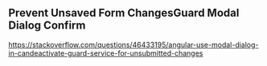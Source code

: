 ## Prevent Unsaved Form ChangesGuard Modal Dialog Confirm

https://stackoverflow.com/questions/46433195/angular-use-modal-dialog-in-candeactivate-guard-service-for-unsubmitted-changes

